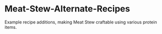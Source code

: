 # Meat-Stew-Alternate-Recipes
Example recipe additions, making Meat Stew craftable using various protein items.
